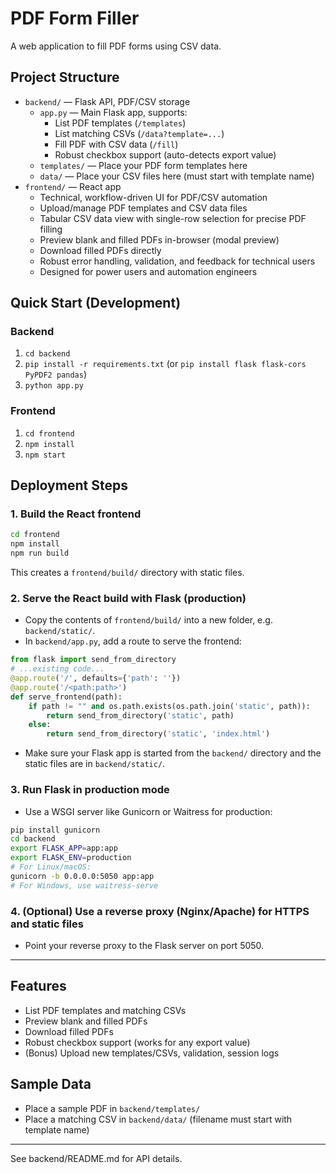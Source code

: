 # PDF Form Filler

A web application to fill PDF forms using CSV data.

## Project Structure

- `backend/` — Flask API, PDF/CSV storage
  - `app.py` — Main Flask app, supports:
    - List PDF templates (`/templates`)
    - List matching CSVs (`/data?template=...`)
    - Fill PDF with CSV data (`/fill`)
    - Robust checkbox support (auto-detects export value)
  - `templates/` — Place your PDF form templates here
  - `data/` — Place your CSV files here (must start with template name)
- `frontend/` — React app
  - Technical, workflow-driven UI for PDF/CSV automation
  - Upload/manage PDF templates and CSV data files
  - Tabular CSV data view with single-row selection for precise PDF filling
  - Preview blank and filled PDFs in-browser (modal preview)
  - Download filled PDFs directly
  - Robust error handling, validation, and feedback for technical users
  - Designed for power users and automation engineers

## Quick Start (Development)

### Backend
1. `cd backend`
2. `pip install -r requirements.txt` (or `pip install flask flask-cors PyPDF2 pandas`)
3. `python app.py`

### Frontend
1. `cd frontend`
2. `npm install`
3. `npm start`

## Deployment Steps

### 1. Build the React frontend
```sh
cd frontend
npm install
npm run build
```
This creates a `frontend/build/` directory with static files.

### 2. Serve the React build with Flask (production)
- Copy the contents of `frontend/build/` into a new folder, e.g. `backend/static/`.
- In `backend/app.py`, add a route to serve the frontend:

```python
from flask import send_from_directory
# ...existing code...
@app.route('/', defaults={'path': ''})
@app.route('/<path:path>')
def serve_frontend(path):
    if path != "" and os.path.exists(os.path.join('static', path)):
        return send_from_directory('static', path)
    else:
        return send_from_directory('static', 'index.html')
```
- Make sure your Flask app is started from the `backend/` directory and the static files are in `backend/static/`.

### 3. Run Flask in production mode
- Use a WSGI server like Gunicorn or Waitress for production:
```sh
pip install gunicorn
cd backend
export FLASK_APP=app:app
export FLASK_ENV=production
# For Linux/macOS:
gunicorn -b 0.0.0.0:5050 app:app
# For Windows, use waitress-serve
```

### 4. (Optional) Use a reverse proxy (Nginx/Apache) for HTTPS and static files
- Point your reverse proxy to the Flask server on port 5050.

---

## Features
- List PDF templates and matching CSVs
- Preview blank and filled PDFs
- Download filled PDFs
- Robust checkbox support (works for any export value)
- (Bonus) Upload new templates/CSVs, validation, session logs

## Sample Data
- Place a sample PDF in `backend/templates/`
- Place a matching CSV in `backend/data/` (filename must start with template name)

---

See backend/README.md for API details.
